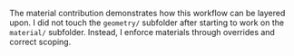 The material contribution demonstrates how this workflow can be layered upon. I did not touch the `geometry/` subfolder after starting to work on the `material/` subfolder. Instead, I enforce materials through overrides and correct scoping.